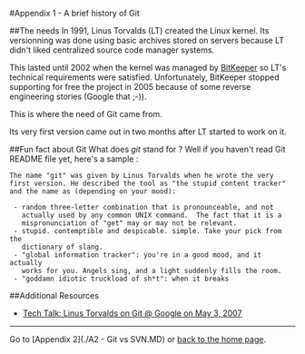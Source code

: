 #Appendix 1 - A brief history of Git

##The needs
In 1991, Linus Torvalds (LT) created the Linux kernel. Its versionning was done using basic archives stored on servers because LT didn't liked centralized source code manager systems.

This lasted until 2002 when the kernel was managed by [BitKeeper](https://en.wikipedia.org/wiki/BitKeeper) so LT's technical requirements were satisfied. Unfortunately, BitKeeper stopped supporting for free the project in 2005 because of some reverse engineering stories (Google that ;-)).

This is where the need of Git came from.

Its very first version came out in two months after LT started to work on it.

##Fun fact about Git
What does _git_ stand for ? Well if you haven't read Git README file yet, here's a sample :

```
The name "git" was given by Linus Torvalds when he wrote the very
first version. He described the tool as "the stupid content tracker"
and the name as (depending on your mood):

 - random three-letter combination that is pronounceable, and not
   actually used by any common UNIX command.  The fact that it is a
   mispronunciation of "get" may or may not be relevant.
 - stupid. contemptible and despicable. simple. Take your pick from the
   dictionary of slang.
 - "global information tracker": you're in a good mood, and it actually
   works for you. Angels sing, and a light suddenly fills the room.
 - "goddamn idiotic truckload of sh*t": when it breaks
 ```

##Additional Resources
 - [Tech Talk: Linus Torvalds on Git @ Google on May 3, 2007](https://www.youtube.com/watch?v=4XpnKHJAok8)

 ---

 Go to [Appendix 2](./A2 - Git vs SVN.MD) or [back to the home page](../README.MD).
